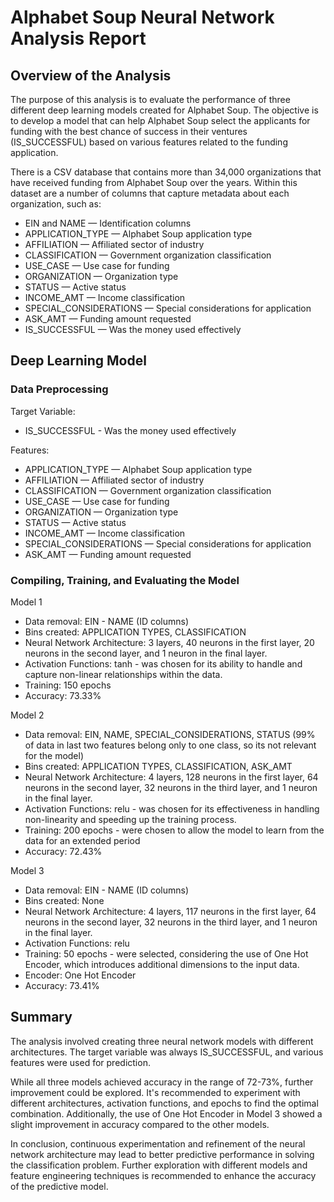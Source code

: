# Alphabet Soup Neural Network Analysis Report

## Overview of the Analysis
The purpose of this analysis is to evaluate the performance of three different deep learning models created for Alphabet Soup. The objective is to develop a model that can help Alphabet Soup select the applicants for funding with the best chance of success in their ventures (IS_SUCCESSFUL) based on various features related to the funding application.

There is a CSV database that contains more than 34,000 organizations that have received funding from Alphabet Soup over the years. Within this dataset are a number of columns that capture metadata about each organization, such as:

* EIN and NAME — Identification columns
* APPLICATION_TYPE — Alphabet Soup application type
* AFFILIATION — Affiliated sector of industry
* CLASSIFICATION — Government organization classification
* USE_CASE — Use case for funding
* ORGANIZATION — Organization type
* STATUS — Active status
* INCOME_AMT — Income classification
* SPECIAL_CONSIDERATIONS — Special considerations for application
* ASK_AMT — Funding amount requested
* IS_SUCCESSFUL — Was the money used effectively

## Deep Learning Model
### Data Preprocessing
Target Variable: 
* IS_SUCCESSFUL - Was the money used effectively

Features:
* APPLICATION_TYPE — Alphabet Soup application type
* AFFILIATION — Affiliated sector of industry
* CLASSIFICATION — Government organization classification
* USE_CASE — Use case for funding
* ORGANIZATION — Organization type
* STATUS — Active status
* INCOME_AMT — Income classification
* SPECIAL_CONSIDERATIONS — Special considerations for application
* ASK_AMT — Funding amount requested

### Compiling, Training, and Evaluating the Model
Model 1
* Data removal: EIN - NAME (ID columns)
* Bins created: APPLICATION TYPES, CLASSIFICATION
* Neural Network Architecture: 3 layers, 40 neurons in the first layer, 20 neurons in the second layer, and 1 neuron in the final layer.
* Activation Functions: tanh - was chosen for its ability to handle and capture non-linear relationships within the data.
* Training: 150 epochs
* Accuracy: 73.33%

Model 2
* Data removal: EIN, NAME, SPECIAL_CONSIDERATIONS, STATUS (99% of data in last two features belong only to one class, so its not relevant for the model)
* Bins created: APPLICATION TYPES, CLASSIFICATION, ASK_AMT
* Neural Network Architecture: 4 layers, 128 neurons in the first layer, 64 neurons in the second layer, 32 neurons in the third layer, and 1 neuron in the final layer.
* Activation Functions: relu - was chosen for its effectiveness in handling non-linearity and speeding up the training process.
* Training: 200 epochs - were chosen to allow the model to learn from the data for an extended period
* Accuracy: 72.43%

Model 3
* Data removal: EIN - NAME (ID columns)
* Bins created: None
* Neural Network Architecture: 4 layers, 117 neurons in the first layer, 64 neurons in the second layer, 32 neurons in the third layer, and 1 neuron in the final layer.
* Activation Functions: relu
* Training: 50 epochs - were selected, considering the use of One Hot Encoder, which introduces additional dimensions to the input data.
* Encoder: One Hot Encoder
* Accuracy: 73.41%

## Summary
The analysis involved creating three neural network models with different architectures. The target variable was always IS_SUCCESSFUL, and various features were used for prediction.

While all three models achieved accuracy in the range of 72-73%, further improvement could be explored. It's recommended to experiment with different architectures, activation functions, and epochs to find the optimal combination. Additionally, the use of One Hot Encoder in Model 3 showed a slight improvement in accuracy compared to the other models.

In conclusion, continuous experimentation and refinement of the neural network architecture may lead to better predictive performance in solving the classification problem. Further exploration with different models and feature engineering techniques is recommended to enhance the accuracy of the predictive model.
